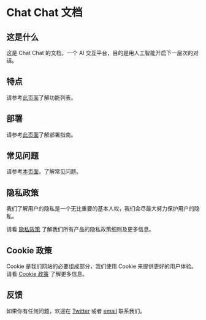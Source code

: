 # Chat Chat 文档

## 这是什么

这是 Chat Chat 的文档，一个 AI 交互平台，目的是用人工智能开启下一层次的对话。

## 特点

请参考[此页面](./features.md)了解功能列表。

## 部署

请参考[此页面](./deployment.md)了解部署指南。

## 常见问题

请参考[本页面](https://github.com/okisdev/ChatChat/issues/3)，了解常见问题。

## 隐私政策

我们了解用户的隐私是一个无比重要的基本人权，我们会尽最大努力保护用户的隐私。

请看 [隐私政策](https://www.harrly.com/privacy-policy) 了解我们所有产品的隐私政策细则及更多信息。

## Cookie 政策

Cookie 是我们网站的必要组成部分，我们使用 Cookie 来提供更好的用户体验。请看 [Cookie 政策](https://www.harrly.com/cookies) 了解更多信息。

## 反馈

如果你有任何问题，欢迎在 [Twitter](https://twitter.com/okisdev) 或者 [email](mailto:hi@okis.dev) 联系我们。
